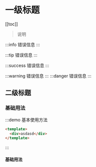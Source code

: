 # 一级标题

[[toc]]

> 说明

:::info
错误信息
:::

:::tip
错误信息
:::

:::success
错误信息
:::

:::warning
错误信息
:::
:::danger
错误信息
:::

## 二级标题

### 基础用法

:::demo 基本使用方法

```html
<template>
  <div>asdasd</div>
</template>
```

:::

#### 基础用法

<Badge text="1" />
